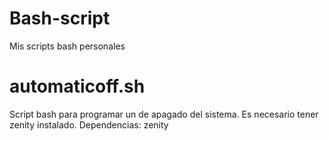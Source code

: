 Bash-script
===========
Mis scripts bash personales 

automaticoff.sh
===========
Script bash para programar un de apagado del sistema.
Es necesario tener zenity instalado.
Dependencias:
zenity
